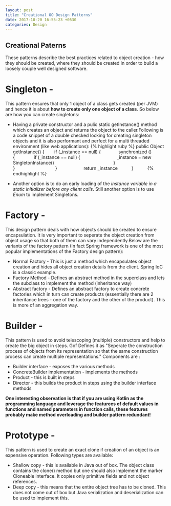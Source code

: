 ```yaml
---
layout: post
title: "Creational OO Design Patterns"
date: 2017-10-20 16:55:23 +0530
categories: Design
---
```



## Creational Paterns
These patterns describe the best practices related to object creation - how they should be created, where they should be created in order to build a loosely couple well designed software.

# Singleton - 
This pattern ensures that only 1 object of a class gets created (per JVM) and hence it is about **how to create only one object of a class**. So below are how you can create singletons:
* Having a private constructor and a pulic static getInstance() method which creates an object and returns the object to the caller.Following is a code snippet of a double checked locking for creating singleton objects and it is also performant and perfect for a multi threaded environment (like web applications):
{% highlight ruby %}
   public Object getInstance() {        
      if (_instance == null) {              
          synchronized (){               
              if (_instance == null) {                             
                    _instance = new SingletonInstance()                                               
                    }                                      
                 }                                
             }                     
             return _instance           
       }           
   {% endhighlight %}           

* Another option is to do an early loading of the _instance variable in a static initializer before any client calls_. Still another option is to use _Enum_ to implement Singletons.

# Factory - 
This design pattern deals with how objects should be created to ensure encapsulation. It is very important to seperate the object creation from object usage so that both of them can vary independently.Below are the variants of the factory pattern (In fact Spring framework is one of the most popular implementations of the Factory design pattern):
* Normal Factory - This is just a method which encapsulates object creation and hides all object creation details from the client. 
Spring IoC is a classic example.
* Factory Method - Defines an abstract method in the superclass and lets the subclass to implement the method (inheritance way)
* Abstract factory - Defines an abstract factory to create concrete factories which in turn can create products (essentially there are 2 inheritance trees - one of the factory and the other of the product). This is more of an aggregation way.

# Builder -
This pattern is used to avoid telescoping (multiple) constructors and help to create the big object in steps. Gof Defines it as "Seperate the construction process of objects
from its representation so that the same construction process can create multiple representations." Components are : 
* Builder interface - exposes the various methods 
* ConcreteBuilder implementation - implements the methods 
* Product - this is built in steps 
* Director - this builds the product in steps using the builder interface methods

**One interesting observation is that if you are using Kotlin as the programming language and leverage the featurees of default values in functions and named parameters in function calls, these features probably make method overloading and builder pattern redundant!** 

# Prototype -
This pattern is used to create an exact clone if creation of an object is an expensive operation. Following types are available:
* Shallow copy - this is available in Java out of box. The object class contains the clone() method but one should also implement the marker Cloneable interface. It copies only primitive fields and not object references.
* Deep copy - this means that the entire object tree has to be cloned. This does not come out of box but Java serialization and deserialization can be used to implement this.
